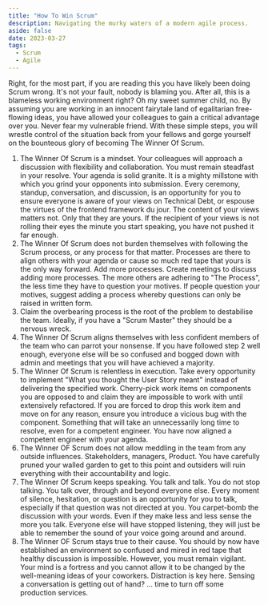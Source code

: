 ```yaml
---
title: "How To Win Scrum"
description: Navigating the murky waters of a modern agile process.
aside: false
date: 2023-03-27
tags:
  - Scrum
  - Agile
---
```


Right, for the most part, if you are reading this you have likely been doing Scrum wrong. It's not your fault, nobody is blaming you. After all, this is a blameless working environment right? Oh my sweet summer child, no. By assuming you are working in an innocent fairytale land of egalitarian free-flowing ideas, you have allowed your colleagues to gain a critical advantage over you. Never fear my vulnerable friend. With these simple steps, you will wrestle control of the situation back from your fellows and gorge yourself on the bounteous glory of becoming The Winner Of Scrum.

1. The Winner Of Scrum is a mindset. Your colleagues will approach a discussion with flexibility and collaboration. You must remain steadfast in your resolve. Your agenda is solid granite. It is a mighty millstone with which you grind your opponents into submission. Every ceremony, standup, conversation, and discussion, is an opportunity for you to ensure everyone is aware of your views on Technical Debt, or espouse the virtues of the frontend framework du jour. The content of your views matters not. Only that they are yours. If the recipient of your views is not rolling their eyes the minute you start speaking, you have not pushed it far enough.
2. The Winner Of Scrum does not burden themselves with following the Scrum process, or any process for that matter. Processes are there to align others with your agenda or cause so much red tape that yours is the only way forward. Add more processes. Create meetings to discuss adding more processes. The more others are adhering to "The Process", the less time they have to question your motives. If people question your motives, suggest adding a process whereby questions can only be raised in written form.
3. Claim the overbearing process is the root of the problem to destabilise the team. Ideally, if you have a "Scrum Master" they should be a nervous wreck.
4. The Winner Of Scrum aligns themselves with less confident members of the team who can parrot your nonsense. If you have followed step 2 well enough, everyone else will be so confused and bogged down with admin and meetings that you will have achieved a majority.
5. The Winner Of Scrum is relentless in execution. Take every opportunity to implement "What you thought the User Story meant" instead of delivering the specified work. Cherry-pick work items on components you are opposed to and claim they are impossible to work with until extensively refactored. If you are forced to drop this work item and move on for any reason, ensure you introduce a vicious bug with the component. Something that will take an unnecessarily long time to resolve, even for a competent engineer. You have now aligned a competent engineer with your agenda.
6. The Winner OF Scrum does not allow meddling in the team from any outside influences. Stakeholders, managers, Product. You have carefully pruned your walled garden to get to this point and outsiders will ruin everything with their accountability and logic.
7. The Winner Of Scrum keeps speaking. You talk and talk. You do not stop talking. You talk over, through and beyond everyone else. Every moment of silence, hesitation, or question is an opportunity for you to talk, especially if that question was not directed at you. You carpet-bomb the discussion with your words. Even if they make less and less sense the more you talk. Everyone else will have stopped listening, they will just be able to remember the sound of your voice going around and around. 
8. The Winner OF Scrum stays true to their cause. You should by now have established an environment so confused and mired in red tape that healthy discussion is impossible. However, you must remain vigilant. Your mind is a fortress and you cannot allow it to be changed by the well-meaning ideas of your coworkers. Distraction is key here. Sensing a conversation is getting out of hand? ... time to turn off some production services. 